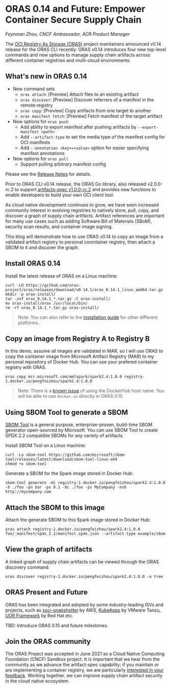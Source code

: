 # ORAS 0.14 and Future: Empower Container Secure Supply Chain

_Feynman Zhou, CNCF Ambassador, ACR Product Manager_

The [OCI Registry As Storage (ORAS)](https://oras.land/) project maintainers announced v0.14 release for the ORAS CLI recently. ORAS v0.14 introduces four new top-level commands and new options to manage supply chain artifacts across different container registries and multi-cloud environments. 

## What's new in ORAS 0.14

* New command sets
  * `oras attach`: [Preview] Attach files to an existing artifact
  * `oras discover`: [Preview] Discover referrers of a manifest in the remote registry
  * `oras copy`: [Preview] Copy artifacts from one target to another
  * `oras manifest fetch`: [Preview] Fetch manifest of the target artifact
* New options for `oras push`
  * Add ability to export manifest after pushing artifacts by `--export-manifest <path>`
  * Add `--artifact-type` to set the media type of the manifest config for OCI manifests
  * Add `--annotation <key>=<value>` option for easier specifying manifest annotations
* New options for `oras pull`
  * Support pulling arbitrary manifest config

Please see the [Release Notes](https://github.com/oras-project/oras/releases/tag/v0.14.0) for details.

Prior to ORAS CLI v0.14 release, the ORAS Go library, also released v2.0.0-rc.2 to support [artifacts-spec v1.0.0-rc.2](https://github.com/oras-project/artifacts-spec/releases/tag/v1.0.0-rc.2) and provides new functions to enable developers to build your own OCI client tool.

As cloud native development continues to grow, we have seen increased community interest in evolving registries to natively store, pull, copy, and discover a graph of supply chain artifacts. Artifact references are important for many use cases such as adding Software Bill of Materials (SBoM), security scan results, and container image signing. 

This blog will demonstrate how to use ORAS v0.14 to copy an image from a validated artifact registry to personal conintainer registry, then attach a SBOM to it and discover the graph.


## Install ORAS 0.14

Install the latest release of ORAS on a Linux machine:

```
curl -LO https://github.com/oras-project/oras/releases/download/v0.14.1/oras_0.14.1_linux_amd64.tar.gz
mkdir -p oras-install/
tar -zxf oras_0.14.1_*.tar.gz -C oras-install/
mv oras-install/oras /usr/local/bin/
rm -rf oras_0.14.1_*.tar.gz oras-install/
```

> Note: You can also refer to the [installation guide](https://oras.land/cli/) for other different platforms.

## Copy an image from Registry A to Registry B

In this demo, assume all images are validated in MAR, so I will use ORAS to copy the container image from Microsoft Artifact Registry (MAR) to my personal repository of Docker Hub. You can use your prefered container registry with ORAS.

```
oras copy mcr.microsoft.com/mmlspark/spark2.4:1.0.0 registry-1.docker.io/pengfeizhou/spark2.4:1.0.0
```

> Note: There is a [known issue](https://github.com/oras-project/oras/issues/542) of using the DockerHub host name. You will be able to use `docker.io` directly in ORAS 0.15. 

## Using SBOM Tool to generate a SBOM

[SBOM Tool](https://github.com/microsoft/sbom-tool) is a general purpose, enterprise-proven, build-time SBOM generator open-sourced by Microsoft. You can use SBOM Tool to create SPDX 2.2 compatible SBOMs for any variety of artifacts. 

Install SBOM Tool on a Linux machine:

```
curl -Lo sbom-tool https://github.com/microsoft/sbom-tool/releases/latest/download/sbom-tool-linux-x64
chmod +x sbom-tool
```

Generate a SBOM for the Spark image stored in Docker Hub:

```
sbom-tool generate -di registry-1.docker.io/pengfeizhou/spark2.4:1.0.0 -b ./foo -pn bar -pv 0.1 -bc ./foo -ps MyCompany -nsb http://mycompany.com
```

## Attach the SBOM to this image

Attach the generate SBOM to this Spark image stored in Docker Hub:

```
oras attach registry-1.docker.io/pengfeizhou/spark2.4:1.0.0 foo/_manifest/spdx_2.2/manifest.spdx.json --artifact-type example/sbom
```

## View the graph of artifacts

A linked graph of supply chain artifacts can be viewed through the ORAS discovery command:

```
oras discover registry-1.docker.io/pengfeizhou/spark2.4:1.0.0 -o tree
```

## ORAS Present and Future

ORAS has been integrated and adopted by some industry-leading ISVs and projects, such as [soci-snapshotter](https://github.com/awslabs/soci-snapshotter) by AWS, [KubeApps](https://github.com/vmware-tanzu/kubeapps) by VMware Tanzu, [UOR Framework](https://universalreference.io/) by Red Hat etc. 

TBD: Introduce ORAS 0.15 and future milestones.

## Join the ORAS community
 
The ORAS Project was accepted in June 2021 as a Cloud Native Computing Foundation (CNCF) Sandbox project. It is important that we hear from the community as we advance the artifact-spec capability; if you maintain or are implementing a container registry, we are particularly [interested in your feedback](https://github.com/oras-project/artifacts-spec#community). Working together, we can improve supply chain artifact security in the cloud native ecosystem. 
